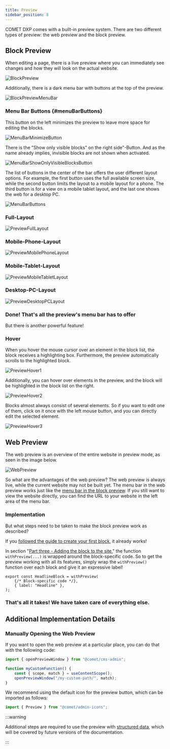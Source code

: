 ```yaml
---
title: Preview
sidebar_position: 8
---
```


COMET DXP comes with a built-in preview system. There are two different types of preview: the web preview and the block preview.

## Block Preview

When editing a page, there is a live preview where you can immediately see changes and how they will look on the actual website.

![BlockPreview](images/block-preview.png)

Additionally, there is a dark menu bar with buttons at the top of the preview.

![BlockPreviewMenuBar](images/block-preview-menu-bar.png)

### Menu Bar Buttons {#menuBarButtons}

This button on the left minimizes the preview to leave more space for editing the blocks.

![MenuBarMinimizeButton](images/menu-bar-minimize-button.png)

There is the "Show only visible blocks" on the right side"-Button. And as the name already implies, invisible blocks are not shown when activated.

![MenuBarShowOnlyVisibleBlocksButton](images/menu-bar-show-only-visible-blocks-button.png)

The list of buttons in the center of the bar offers the user different layout options. For example, the first button uses the full available screen size, while the second button limits the layout to a mobile layout for a phone. The third button is for a view on a mobile tablet layout, and the last one shows the web for a desktop PC.

![MenuBarButtons](images/menu-bar-buttons.png)

### Full-Layout

![PreviewFullLayout](images/preview-full-layout.png)

### Mobile-Phone-Layout

![PreviewMobilePhoneLayout](images/preview-mobile-phone-layout.png)

### Mobile-Tablet-Layout

![PreviewMobileTabletLayout](images/preview-mobile-tablet-layout.png)

### Desktop-PC-Layout

![PreviewDesktopPCLayout](images/preview-desktop-pc-layout.png)

### Done! That's all the preview's menu bar has to offer

But there is another powerful feature!

### Hover

When you hover the mouse cursor over an element in the block list, the block receives a highlighting box. Furthermore, the preview automatically scrolls to the highlighted block.

![PreviewHover1](images/preview-hover1.png)

Additionally, you can hover over elements in the preview, and the block will be highlighted in the block list on the right.

![PreviewHover2](images/preview-hover2.png)

Blocks almost always consist of several elements. So if you want to edit one of them, click on it once with the left mouse button, and you can directly edit the selected element.

![PreviewHover3](images/preview-hover3.png)

## Web Preview

The web preview is an overview of the entire website in preview mode, as seen in the image below.

![WebPreview](images/web-preview.png)

So what are the advantages of the web preview? The web preview is always live, while the current website may not be built yet. The menu bar in the web preview works just like the [menu bar in the block preview](#menuBarButtons). If you still want to view the website directly, you can find the URL to your website in the left area of the menu bar.

### Implementation

But what steps need to be taken to make the block preview work as described?

If you [followed the guide to create your first block](./Blocks/YourFirstBlock), it already works!

In section "[Part three - Adding the block to the site](./Blocks/YourFirstBlock#partThree)," the function `withPreview(...)` is wrapped around the block-specific code. So to get the preview working with all its features, simply wrap the `withPreview()` function over each block and give it an expressive label!

```tsx title="HeadlineBlock.tsx"
export const HeadlineBlock = withPreview(
    {/* Block-specific code */},
    { label: "Headline" },
);
```

### That's all it takes! We have taken care of everything else.

## Additional Implementation Details

### Manually Opening the Web Preview

If you want to open the web preview at a particular place, you can do that with the following code:

```ts
import { openPreviewWindow } from "@comet/cms-admin";

function myCustomFunction() {
    const { scope, match } = useContentScope();
    openPreviewWindow("/my-custom-path/", match);
}
```

We recommend using the default icon for the preview button, which can be imported as follows:

```ts
import { Preview } from "@comet/admin-icons";
```

:::warning

Additional steps are required to use the preview with [structured data](./StructuredData), which will be covered by future versions of the documentation.

:::